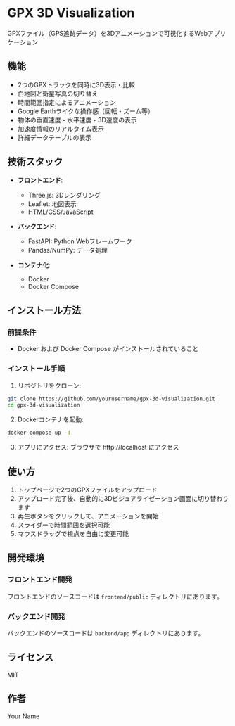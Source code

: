 # GPX 3D Visualization

GPXファイル（GPS追跡データ）を3Dアニメーションで可視化するWebアプリケーション

## 機能

- 2つのGPXトラックを同時に3D表示・比較
- 白地図と衛星写真の切り替え
- 時間範囲指定によるアニメーション
- Google Earthライクな操作感（回転・ズーム等）
- 物体の垂直速度・水平速度・3D速度の表示
- 加速度情報のリアルタイム表示
- 詳細データテーブルの表示

## 技術スタック

- **フロントエンド**:
  - Three.js: 3Dレンダリング
  - Leaflet: 地図表示
  - HTML/CSS/JavaScript

- **バックエンド**:
  - FastAPI: Python Webフレームワーク
  - Pandas/NumPy: データ処理

- **コンテナ化**:
  - Docker
  - Docker Compose

## インストール方法

### 前提条件

- Docker および Docker Compose がインストールされていること

### インストール手順

1. リポジトリをクローン:
```bash
git clone https://github.com/yourusername/gpx-3d-visualization.git
cd gpx-3d-visualization
```

2. Dockerコンテナを起動:
```bash
docker-compose up -d
```

3. アプリにアクセス:
ブラウザで http://localhost にアクセス

## 使い方

1. トップページで2つのGPXファイルをアップロード
2. アップロード完了後、自動的に3Dビジュアライゼーション画面に切り替わります
3. 再生ボタンをクリックして、アニメーションを開始
4. スライダーで時間範囲を選択可能
5. マウスドラッグで視点を自由に変更可能

## 開発環境

### フロントエンド開発

フロントエンドのソースコードは `frontend/public` ディレクトリにあります。

### バックエンド開発

バックエンドのソースコードは `backend/app` ディレクトリにあります。

## ライセンス

MIT

## 作者

Your Name 